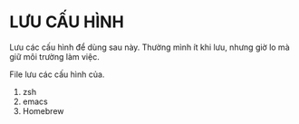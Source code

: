 # LƯU CẤU HÌNH

Lưu các cấu hình để dùng sau này. Thường mình ít khi lưu, nhưng giờ lo mà giữ môi trường làm việc.

File lưu các cấu hình của.

1. zsh
2. emacs
3. Homebrew
